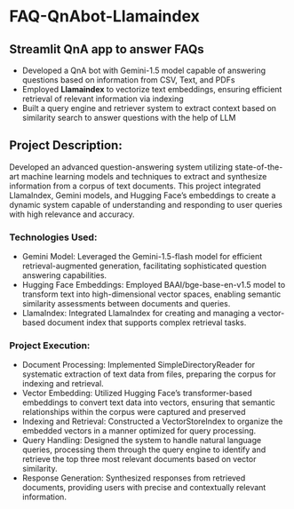 # FAQ-QnAbot-Llamaindex
## Streamlit QnA app to answer FAQs

- Developed a QnA bot with Gemini-1.5 model capable of answering questions based on information from CSV, Text, and PDFs
- Employed **Llamaindex** to vectorize text embeddings, ensuring efficient retrieval of relevant information via indexing
- Built a query engine and retriever system to extract context based on similarity search to answer questions with the help of LLM

## Project Description:
Developed an advanced question-answering system utilizing state-of-the-art machine learning models and techniques to extract and synthesize information from a corpus of text documents. This project integrated LlamaIndex, Gemini models, and Hugging Face’s embeddings to create a dynamic system capable of understanding and responding to user queries with high relevance and accuracy.

### Technologies Used:
- Gemini Model: Leveraged the Gemini-1.5-flash model for efficient retrieval-augmented generation, facilitating sophisticated question answering capabilities.
- Hugging Face Embeddings: Employed BAAI/bge-base-en-v1.5 model to transform text into high-dimensional vector spaces, enabling semantic similarity assessments between documents and queries.
- LlamaIndex: Integrated LlamaIndex for creating and managing a vector-based document index that supports complex retrieval tasks.

### Project Execution:

- Document Processing: Implemented SimpleDirectoryReader for systematic extraction of text data from files, preparing the corpus for indexing and retrieval.
- Vector Embedding: Utilized Hugging Face’s transformer-based embeddings to convert text data into vectors, ensuring that semantic relationships within the corpus were captured and preserved
- Indexing and Retrieval: Constructed a VectorStoreIndex to organize the embedded vectors in a manner optimized for query processing.
- Query Handling: Designed the system to handle natural language queries, processing them through the query engine to identify and retrieve the top three most relevant documents based on vector similarity.
- Response Generation: Synthesized responses from retrieved documents, providing users with precise and contextually relevant information.
